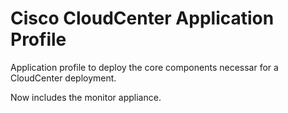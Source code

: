 # Cisco CloudCenter Application Profile

Application profile to deploy the core components necessar for a CloudCenter deployment.

Now includes the monitor appliance.